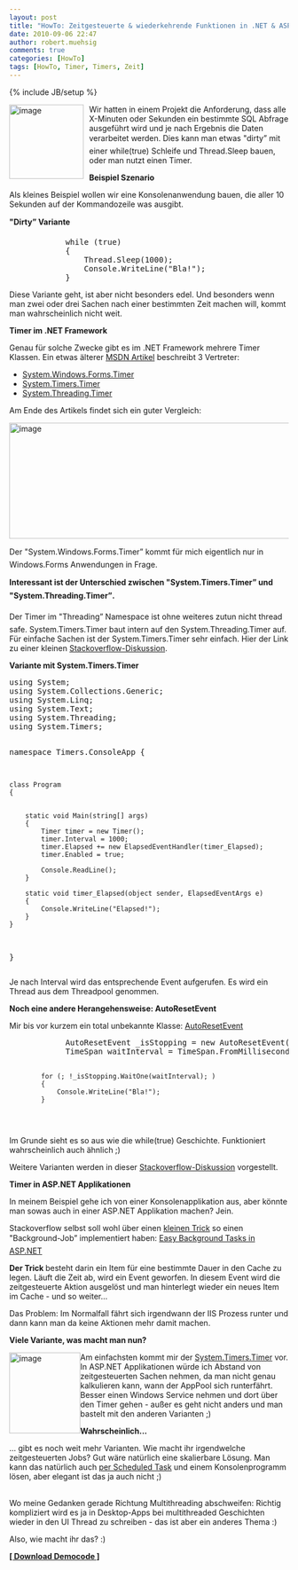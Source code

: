 ```yaml
---
layout: post
title: "HowTo: Zeitgesteuerte & wiederkehrende Funktionen in .NET & ASP.NET"
date: 2010-09-06 22:47
author: robert.muehsig
comments: true
categories: [HowTo]
tags: [HowTo, Timer, Timers, Zeit]
---
```

{% include JB/setup %}
<p><img style="border-bottom: 0px; border-left: 0px; margin: 0px 10px 0px 0px; display: inline; border-top: 0px; border-right: 0px" title="image" border="0" alt="image" align="left" src="{{BASE_PATH}}/assets/wp-images/image1038.png" width="134" height="134" /></p>  <p>Wir hatten in einem Projekt die Anforderung, dass alle X-Minuten oder Sekunden ein bestimmte SQL Abfrage ausgeführt wird und je nach Ergebnis die Daten verarbeitet werden. Dies kann man etwas "dirty” mit einer while(true) Schleife und Thread.Sleep bauen, oder man nutzt einen Timer.</p> <!--more-->  <p><strong>Beispiel Szenario</strong></p>  <p>Als kleines Beispiel wollen wir eine Konsolenanwendung bauen, die aller 10 Sekunden auf der Kommandozeile was ausgibt.</p>  <p><strong>"Dirty” Variante</strong></p>  <div style="padding-bottom: 0px; margin: 0px; padding-left: 0px; padding-right: 0px; display: inline; float: none; padding-top: 0px" id="scid:812469c5-0cb0-4c63-8c15-c81123a09de7:aff75203-b58c-48bd-b4d3-217615c6b02a" class="wlWriterEditableSmartContent"><pre name="code" class="c#">
            while (true)
            {
                Thread.Sleep(1000);
                Console.WriteLine("Bla!");
            }
</pre></div>

<p>Diese Variante geht, ist aber nicht besonders edel. Und besonders wenn man zwei oder drei Sachen nach einer bestimmten Zeit machen will, kommt man wahrscheinlich nicht weit.</p>

<p><strong>Timer im .NET Framework</strong></p>

<p>Genau für solche Zwecke gibt es im .NET Framework mehrere Timer Klassen. Ein etwas älterer <a href="http://msdn.microsoft.com/en-us/magazine/cc164015.aspx">MSDN Artikel</a> beschreibt 3 Vertreter:</p>

<ul>
  <li><a href="http://msdn.microsoft.com/de-de/library/system.windows.forms.timer(VS.80).aspx">System.Windows.Forms.Timer</a></li>

  <li><a href="http://msdn.microsoft.com/en-us/library/system.timers.timer.aspx">System.Timers.Timer</a></li>

  <li><a href="http://msdn.microsoft.com/de-de/library/system.threading.timer(VS.80).aspx">System.Threading.Timer</a></li>
</ul>

<p>Am Ende des Artikels findet sich ein guter Vergleich:</p>

<p><a href="{{BASE_PATH}}/assets/wp-images/image1039.png"><img style="border-bottom: 0px; border-left: 0px; display: inline; border-top: 0px; border-right: 0px" title="image" border="0" alt="image" src="{{BASE_PATH}}/assets/wp-images/image_thumb222.png" width="523" height="209" /></a> </p>

<p>Der "System.Windows.Forms.Timer” kommt für mich eigentlich nur in Windows.Forms Anwendungen in Frage.</p>

<p><strong>Interessant ist der Unterschied zwischen "System.Timers.Timer” und "System.Threading.Timer”.</strong></p>

<p>Der Timer im "Threading” Namespace ist ohne weiteres zutun nicht thread safe. System.Timers.Timer baut intern auf den System.Threading.Timer auf. Für einfache Sachen ist der System.Timers.Timer sehr einfach. Hier der Link zu einer kleinen <a href="http://stackoverflow.com/questions/1416803/system-timers-timer-vs-system-threading-timer">Stackoverflow-Diskussion</a>.</p>

<p><strong>Variante mit System.Timers.Timer</strong></p>

<div style="padding-bottom: 0px; margin: 0px; padding-left: 0px; padding-right: 0px; display: inline; float: none; padding-top: 0px" id="scid:812469c5-0cb0-4c63-8c15-c81123a09de7:67d14628-1490-4bd2-8a93-e2c134a8aa90" class="wlWriterEditableSmartContent"><pre name="code" class="c#">using System;
using System.Collections.Generic;
using System.Linq;
using System.Text;
using System.Threading;
using System.Timers;

namespace Timers.ConsoleApp
{


    class Program
    {


        static void Main(string[] args)
        {
            Timer timer = new Timer();
            timer.Interval = 1000;
            timer.Elapsed += new ElapsedEventHandler(timer_Elapsed);
            timer.Enabled = true;

            Console.ReadLine();
        }

        static void timer_Elapsed(object sender, ElapsedEventArgs e)
        {
            Console.WriteLine("Elapsed!");
        }
    }
}
</pre></div>

<p>Je nach Interval wird das entsprechende Event aufgerufen. Es wird ein Thread aus dem Threadpool genommen.</p>

<p><strong>Noch eine andere Herangehensweise: AutoResetEvent</strong></p>

<p>Mir bis vor kurzem ein total unbekannte Klasse: <a href="http://msdn.microsoft.com/en-us/library/system.threading.autoresetevent.aspx">AutoResetEvent</a></p>

<div style="padding-bottom: 0px; margin: 0px; padding-left: 0px; padding-right: 0px; display: inline; float: none; padding-top: 0px" id="scid:812469c5-0cb0-4c63-8c15-c81123a09de7:c56fc62e-794c-42bb-80dd-0f0446f11a6e" class="wlWriterEditableSmartContent"><pre name="code" class="c#">            AutoResetEvent _isStopping = new AutoResetEvent(false);
            TimeSpan waitInterval = TimeSpan.FromMilliseconds(1000);

            for (; !_isStopping.WaitOne(waitInterval); )
            {
                Console.WriteLine("Bla!");
            }
</pre></div>

<p></p>

<p></p>

<p>Im Grunde sieht es so aus wie die while(true) Geschichte. Funktioniert wahrscheinlich auch ähnlich ;)</p>

<p>Weitere Varianten werden in dieser <a href="http://stackoverflow.com/questions/2822441/system-timers-timer-threading-timer-vs-thread-with-whileloop-thread-sleep-for-p">Stackoverflow-Diskussion</a> vorgestellt.</p>

<p><strong>Timer in ASP.NET Applikationen</strong></p>

<p>In meinem Beispiel gehe ich von einer Konsolenapplikation aus, aber könnte man sowas auch in einer ASP.NET Applikation machen? Jein.</p>

<p>Stackoverflow selbst soll wohl über einen <a href="http://www.codeproject.com/KB/aspnet/ASPNETService.aspx">kleinen Trick</a> so einen "Background-Job” implementiert haben: <a href="http://blog.stackoverflow.com/2008/07/easy-background-tasks-in-aspnet/">Easy Background Tasks in ASP.NET</a></p>

<p><strong>Der Trick </strong>besteht darin ein Item für eine bestimmte Dauer in den Cache zu legen. Läuft die Zeit ab, wird ein Event geworfen. In diesem Event wird die zeitgesteuerte Aktion ausgelöst und man hinterlegt wieder ein neues Item im Cache - und so weiter... </p>

<p>Das Problem: Im Normalfall fährt sich irgendwann der IIS Prozess runter und dann kann man da keine Aktionen mehr damit machen.</p>

<p><strong>Viele Variante, was macht man nun?</strong></p>

<p><a href="{{BASE_PATH}}/assets/wp-images/image1040.png"><img style="border-bottom: 0px; border-left: 0px; display: inline; margin-left: 0px; border-top: 0px; margin-right: 0px; border-right: 0px" title="image" border="0" alt="image" align="left" src="{{BASE_PATH}}/assets/wp-images/image_thumb223.png" width="128" height="146" /></a> </p>

<p>Am einfachsten kommt mir der <a href="http://msdn.microsoft.com/en-us/library/system.timers.timer.aspx">System.Timers.Timer</a> vor. In ASP.NET Applikationen würde ich Abstand von zeitgesteuerten Sachen nehmen, da man nicht genau kalkulieren kann, wann der AppPool sich runterfährt. Besser einen Windows Service nehmen und dort über den Timer gehen - außer es geht nicht anders und man bastelt mit den anderen Varianten ;)</p>

<p><strong>Wahrscheinlich...</strong></p>

<p>... gibt es noch weit mehr Varianten. Wie macht ihr irgendwelche zeitgesteuerten Jobs? Gut wäre natürlich eine skalierbare Lösung. Man kann das natürlich auch <a href="{{BASE_PATH}}/2010/04/21/howto-scheduled-tasks-mit-schtasks-lokal-remote-per-kommandozeile-administrieren/">per Scheduled Task</a> und einem Konsolenprogramm lösen, aber elegant ist das ja auch nicht ;)

  <br />Wo meine Gedanken gerade Richtung Multithreading abschweifen: Richtig kompliziert wird es ja in Desktop-Apps bei multithreaded Geschichten wieder in den UI Thread zu schreiben - das ist aber ein anderes Thema :)</p>

<p>Also, wie macht ihr das? :)</p>

<p><strong><a href="http://{{BASE_PATH}}/assets/files/democode/timers/timers.zip">[ Download Democode ]</a></strong></p>
